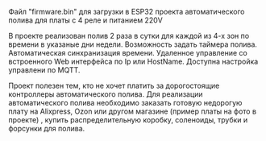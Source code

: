Файл "firmware.bin" для загрузки в ESP32 проекта автоматического полива для платы с 4 реле и питанием 220V

В проекте реализован полив 2 раза в сутки для каждой из 4-х зон по времени в указаные дни недели. 
Возможность задать таймера полива. Автоматическая синхранизация времени. 
Удаленное управление со встроенного Web интерфейса по Ip или HostName.
Доступна настройка управлени по MQTT.

Проект полезен тем, кто не хочет платить за дорогостоящие контроллеры автоматического полива.
Для реализации автоматического полива необходимо заказать готовую недорогую плату на Alixpress, Ozon  или другом магазине (пример платы на фото в проекте) , купить распределительную коробку, соленоиды, трубки и форсунки для полива.
